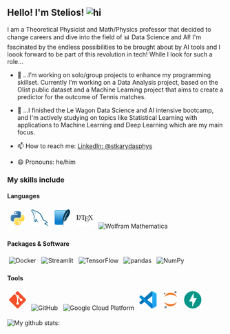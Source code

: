 ## Hello! I'm Stelios! <img src="https://user-images.githubusercontent.com/1303154/88677602-1635ba80-d120-11ea-84d8-d263ba5fc3c0.gif" width="28px" height="28px" alt="hi">

I am a Theoretical Physicist and Math/Physics professor that decided to change careers and dive into the field of   :bar_chart: Data Science and AI!
I'm fascinated by the endless possibilities to be brought about by AI tools and I loook forward to be part of this revolution in tech!
While I look for such a role...

- 🔭 ...I’m working on solo/group projects to enhance my programming skillset. Currently I'm working on a Data Analysis project, based on the Olist public dataset and a Machine Learning project that aims to create a predictor for the outcome of Tennis matches.
- 🌱 ...I finished the Le Wagon Data Science and AI intensive bootcamp, and I'm actively studying on topics like Statistical Learning with applications to Machine Learning and Deep Learning which are my main focus.
  
- 📫 How to reach me: [LinkedIn: @stkarydasphys](https://www.linkedin.com/in/stkarydasphys)
- 😄 Pronouns: he/him

### My skills include

#### Languages
<p align="left">
	<img title="Python" alt="Python" src="https://raw.githubusercontent.com/devicons/devicon/master/icons/python/python-original.svg" width="40" height="40" style="vertical-align:down; margin:4px"/>
	<img title="MySQL" alt="MySQL" src="https://raw.githubusercontent.com/devicons/devicon/master/icons/mysql/mysql-original.svg" width="40" height="40" style="vertical-align:down; margin:4px"/>
	<img title="SQLite" alt="SQLite" src="https://raw.githubusercontent.com/devicons/devicon/master/icons/sqlite/sqlite-original.svg" width="40" height="40" style="vertical-align:down; margin:4px"/>
	<img title="LaTeX" alt="LaTeX" src="https://raw.githubusercontent.com/devicons/devicon/master/icons/latex/latex-original.svg" width="40" height="40" style="vertical-align:down; margin:4px"/>
	<img title="Wolfram Mathematica" alt="Wolfram Mathematica" src="https://cdn.simpleicons.org/wolfram/BA1200" width="40" height="40" style="vertical-align:down; margin:4px"/>
</p>

#### Packages & Software
<p align="left">
	<img title="Docker" alt="Docker" src="https://cdn.simpleicons.org/docker/2496ED" width="40" height="40" style="vertical-align:down; margin:4px"/>
	<img title="Streamlit" alt="Streamlit" src="https://cdn.simpleicons.org/streamlit/FF4B4B" width="40" height="40" style="vertical-align:down; margin:4px"/>
	<img title="TensorFlow" alt="TensorFlow" src="https://cdn.simpleicons.org/tensorflow/FF6F00" width="40" height="40" style="vertical-align:down; margin:4px"/>
	<img title="pandas" alt="pandas" src="https://cdn.simpleicons.org/pandas/150458" width="40" height="40" style="vertical-align:down; margin:4px"/>
	<img title="NumPy" alt="NumPy" src="https://cdn.simpleicons.org/numpy/013243" width="40" height="40" style="vertical-align:down; margin:4px"/>
</p>

#### Tools
<p align="left">
	<img title="Git" alt="Git" src="https://raw.githubusercontent.com/devicons/devicon/master/icons/git/git-original.svg" width="40" height="40" style="vertical-align:down; margin:4px"/>
	<img title="GitHub" alt="GitHub" src="https://cdn.simpleicons.org/github/181717" width="40" height="40" style="vertical-align:down; margin:4px"/>
	<img title="Google Cloud Platform" alt="Google Cloud Platform" src="https://cdn.simpleicons.org/googlecloud/4285F4" width="40" height="40" style="vertical-align:down; margin:4px"/>
	<img title="VS Code" alt="VS Code" src="https://raw.githubusercontent.com/devicons/devicon/master/icons/vscode/vscode-original.svg" width="40" height="40" style="vertical-align:down; margin:4px"/>
	<img title="Jupyter" alt="Jupyter" src="https://raw.githubusercontent.com/devicons/devicon/master/icons/jupyter/jupyter-original.svg" width="40" height="40" style="vertical-align:down; margin:4px"/>
	<img title="FastAPI" alt="FastAPI" src="https://raw.githubusercontent.com/devicons/devicon/master/icons/fastapi/fastapi-original.svg" width="40" height="40" style="vertical-align:down; margin:4px"/>
</p>


![My github stats:](https://github-readme-stats.vercel.app/api?username=stkarydasphys&&show_icons=true&title_color=ffffff&icon_color=bb2acf&text_color=daf7dc&bg_color=151515)
